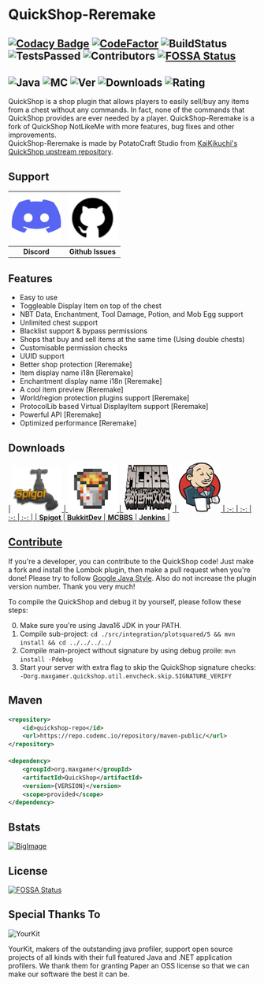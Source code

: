 # QuickShop-Reremake

[![Codacy Badge](https://app.codacy.com/project/badge/Grade/8e9a5689cb3f4d6b8315a270a1252c2b)](https://www.codacy.com/gh/Ghost-chu/QuickShop-Reremake/dashboard?utm_source=github.com&amp;utm_medium=referral&amp;utm_content=Ghost-chu/QuickShop-Reremake&amp;utm_campaign=Badge_Grade)
[![CodeFactor](https://www.codefactor.io/repository/github/ghost-chu/quickshop-reremake/badge)](https://www.codefactor.io/repository/github/ghost-chu/quickshop-reremake)
![BuildStatus](https://ci.codemc.io/job/Ghost-chu/job/QuickShop-Reremake/21/badge/icon)
![TestsPassed](https://img.shields.io/jenkins/tests?compact_message&jobUrl=https://ci.codemc.io/job/Ghost-chu/job/QuickShop-Reremake)
![Contributors](https://img.shields.io/github/contributors/Ghost-chu/QuickShop-Reremake)
[![FOSSA Status](https://app.fossa.com/api/projects/git%2Bgithub.com%2FGhost-chu%2FQuickShop-Reremake.svg?type=shield)](https://app.fossa.com/projects/git%2Bgithub.com%2FGhost-chu%2FQuickShop-Reremake?ref=badge_shield)
---

![Java](https://img.shields.io/badge/java-version%208%2B%20(currently%20is%208--16)-orange)
![MC](https://img.shields.io/badge/minecraft-java%20edition%201.13.2%2B-blueviolet)
![Ver](https://img.shields.io/spiget/version/62575?label=version)
![Downloads](https://img.shields.io/spiget/downloads/62575?label=downloads)
![Rating](https://img.shields.io/spiget/rating/62575?label=rating)
---

QuickShop is a shop plugin that allows players to easily sell/buy any items from a chest without any commands.
In fact, none of the commands that QuickShop provides are ever needed by a player.
QuickShop-Reremake is a fork of QuickShop NotLikeMe with more features, bug fixes and other improvements.  
QuickShop-Reremake is made by PotatoCraft Studio from [KaiKikuchi's QuickShop upstream repository](https://github.com/KaiKikuchi/QuickShop).

## Support
| <a href="https://discord.gg/bfefw2E"/> <img src="/.github/icons/Discord.svg" width="100" height="100" /> | <a href="https://github.com/Ghost-chu/QuickShop-Reremake/issues"><img src="/.github/icons/Github.png" width="100" height="100" /> |
| :-: | :-: |
| **Discord** | **Github Issues** |

## Features

- Easy to use
- Toggleable Display Item on top of the chest
- NBT Data, Enchantment, Tool Damage, Potion, and Mob Egg support
- Unlimited chest support
- Blacklist support & bypass permissions
- Shops that buy and sell items at the same time (Using double chests)
- Customisable permission checks
- UUID support
- Better shop protection [Reremake]
- Item display name i18n [Reremake]
- Enchantment display name i18n [Reremake]
- A cool item preview [Reremake]
- World/region protection plugins support [Reremake]
- ProtocolLib based Virtual DisplayItem support [Reremake]
- Powerful API [Reremake]
- Optimized performance [Reremake]

## Downloads

| <a href="https://www.spigotmc.org/resources/62575/"/><img src="/.github/icons/Spigot.png" width="100" height="90" />
| <a href="https://dev.bukkit.org/projects/quickshop-reremake"><img src="/.github/icons/Bukkit.png" width="100" height="100" />
| <a href="http://www.mcbbs.net/thread-809496-1-1.html"/><img src="/.github/icons/MCBBS.png" width="100" height="100" />
| <a href="https://ci.codemc.io/job/Ghost-chu/job/QuickShop-Reremake-SNAPSHOT/"><img src="/.github/icons/Jenkins.svg" width="85" height="100" />
| :-: | :-: | :-: | :-: | | **Spigot** | **BukkitDev** | **MCBBS** | **Jenkins** |

## Contribute

[]()If you're a developer, you can contribute to the QuickShop code! Just make a fork and install the Lombok plugin,
then make a pull request when you're done! Please try to
follow [Google Java Style](https://google.github.io/styleguide/javaguide.html). Also do not increase the plugin version
number. Thank you very much!

To compile the QuickShop and debug it by yourself, please follow these steps:

0. Make sure you're using Java16 JDK in your PATH.
1. Compile sub-project: `cd ./src/integration/plotsquared/5 && mvn install && cd ../../../../`
2. Compile main-project without signature by using debug proile: `mvn install -Pdebug`
3. Start your server with extra flag to skip the QuickShop signature
   checks: `-Dorg.maxgamer.quickshop.util.envcheck.skip.SIGNATURE_VERIFY`

## Maven

```XML
<repository>
    <id>quickshop-repo</id>
    <url>https://repo.codemc.io/repository/maven-public/</url>
</repository>

<dependency>
    <groupId>org.maxgamer</groupId>
    <artifactId>QuickShop</artifactId>
    <version>{VERSION}</version>
    <scope>provided</scope>
</dependency>
```

## Bstats

[![BigImage](https://bstats.org/signatures/bukkit/QuickShop-Reremake.svg)](https://bstats.org/plugin/bukkit/QuickShop-Reremake/3320)

## License

[![FOSSA Status](https://app.fossa.com/api/projects/git%2Bgithub.com%2FGhost-chu%2FQuickShop-Reremake.svg?type=large)](https://app.fossa.com/projects/git%2Bgithub.com%2FGhost-chu%2FQuickShop-Reremake?ref=badge_large)

## Special Thanks To

![YourKit](https://camo.githubusercontent.com/81cebad9a613009454b2b36f2d410e5ccc2c8e27b6736f9c7074df8cdf6ebd2a/68747470733a2f2f7777772e796f75726b69742e636f6d2f696d616765732f796b6c6f676f2e706e67)

YourKit, makers of the outstanding java profiler, support open source projects of all kinds with their full featured
Java and .NET application profilers. We thank them for granting Paper an OSS license so that we can make our software
the best it can be.